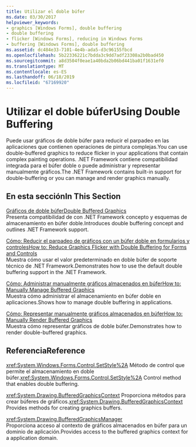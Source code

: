 ```yaml
---
title: Utilizar el doble búfer
ms.date: 03/30/2017
helpviewer_keywords:
- graphics [Windows Forms], double buffering
- double buffering
- flicker [Windows Forms], reducing in Windows Forms
- buffering [Windows Forms], double buffering
ms.assetid: dc484e33-7101-4e4b-ada5-d3c96155fbcd
ms.openlocfilehash: 5b22336221c7bdda3c9dd7adf23308a2b0bad450
ms.sourcegitcommit: a8d3504f0eae1a40bda2b06bd441ba01f1631ef0
ms.translationtype: MT
ms.contentlocale: es-ES
ms.lasthandoff: 06/18/2019
ms.locfileid: "67169920"
---
```

# <a name="using-double-buffering"></a><span data-ttu-id="0d215-102">Utilizar el doble búfer</span><span class="sxs-lookup"><span data-stu-id="0d215-102">Using Double Buffering</span></span>
<span data-ttu-id="0d215-103">Puede usar gráficos de doble búfer para reducir el parpadeo en las aplicaciones que contienen operaciones de pintura complejas.</span><span class="sxs-lookup"><span data-stu-id="0d215-103">You can use double-buffered graphics to reduce flicker in your applications that contain complex painting operations.</span></span> <span data-ttu-id="0d215-104">.NET Framework contiene compatibilidad integrada para el búfer doble o puede administrar y representar manualmente gráficos.</span><span class="sxs-lookup"><span data-stu-id="0d215-104">The .NET Framework contains built-in support for double-buffering or you can manage and render graphics manually.</span></span>  
  
## <a name="in-this-section"></a><span data-ttu-id="0d215-105">En esta sección</span><span class="sxs-lookup"><span data-stu-id="0d215-105">In This Section</span></span>  
 [<span data-ttu-id="0d215-106">Gráficos de doble búfer</span><span class="sxs-lookup"><span data-stu-id="0d215-106">Double Buffered Graphics</span></span>](double-buffered-graphics.md)  
 <span data-ttu-id="0d215-107">Presenta compatibilidad de con .NET Framework concepto y esquemas de almacenamiento en búfer doble.</span><span class="sxs-lookup"><span data-stu-id="0d215-107">Introduces double buffering concept and outlines .NET Framework support.</span></span>  
  
 [<span data-ttu-id="0d215-108">Cómo: Reducir el parpadeo de gráficos con un búfer doble en formularios y controles</span><span class="sxs-lookup"><span data-stu-id="0d215-108">How to: Reduce Graphics Flicker with Double Buffering for Forms and Controls</span></span>](how-to-reduce-graphics-flicker-with-double-buffering-for-forms-and-controls.md)  
 <span data-ttu-id="0d215-109">Muestra cómo usar el valor predeterminado en doble búfer de soporte técnico de .NET Framework.</span><span class="sxs-lookup"><span data-stu-id="0d215-109">Demonstrates how to use the default double buffering support in the .NET Framework.</span></span>  
  
 [<span data-ttu-id="0d215-110">Cómo: Administrar manualmente gráficos almacenados en búfer</span><span class="sxs-lookup"><span data-stu-id="0d215-110">How to: Manually Manage Buffered Graphics</span></span>](how-to-manually-manage-buffered-graphics.md)  
 <span data-ttu-id="0d215-111">Muestra cómo administrar el almacenamiento en búfer doble en aplicaciones.</span><span class="sxs-lookup"><span data-stu-id="0d215-111">Shows how to manage double buffering in applications.</span></span>  
  
 [<span data-ttu-id="0d215-112">Cómo: Representar manualmente gráficos almacenados en búfer</span><span class="sxs-lookup"><span data-stu-id="0d215-112">How to: Manually Render Buffered Graphics</span></span>](how-to-manually-render-buffered-graphics.md)  
 <span data-ttu-id="0d215-113">Muestra cómo representar gráficos de doble búfer.</span><span class="sxs-lookup"><span data-stu-id="0d215-113">Demonstrates how to render double-buffered graphics.</span></span>  
  
## <a name="reference"></a><span data-ttu-id="0d215-114">Referencia</span><span class="sxs-lookup"><span data-stu-id="0d215-114">Reference</span></span>  
 <span data-ttu-id="0d215-115"><xref:System.Windows.Forms.Control.SetStyle%2A> Método de control que permite el almacenamiento en doble búfer.</span><span class="sxs-lookup"><span data-stu-id="0d215-115"><xref:System.Windows.Forms.Control.SetStyle%2A> Control method that enables double buffering.</span></span>  
  
 <span data-ttu-id="0d215-116"><xref:System.Drawing.BufferedGraphicsContext> Proporciona métodos para crear búferes de gráficos.</span><span class="sxs-lookup"><span data-stu-id="0d215-116"><xref:System.Drawing.BufferedGraphicsContext> Provides methods for creating graphics buffers.</span></span>  
  
 <xref:System.Drawing.BufferedGraphicsManager>  
 <span data-ttu-id="0d215-117">Proporciona acceso al contexto de gráficos almacenados en búfer para un dominio de aplicación.</span><span class="sxs-lookup"><span data-stu-id="0d215-117">Provides access to the buffered graphics context for a application domain.</span></span>
